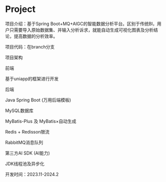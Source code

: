 # Project
项目介绍：基于Spring Boot+MQ+AlGC的智能数据分析平台。区别于传统Bl，用户只需要导入原始数据集、并输入分析诉求，就能自动生成可视化图表及分析结论，提高数据的分析效率。

项目代码：在branch分支

项目架构

前端

基于uniapp的框架进行开发

后端

Java Spring Boot (万用后端模板)

MySQL数据库

MyBatis-Plus 及 MyBatis×自动生成

Redis + Redisson限流

RabbitMQ消息队列

第三方Al SDK (AI能力)

JDK线程池及异步化


开发时间：2023.11-2024.2



